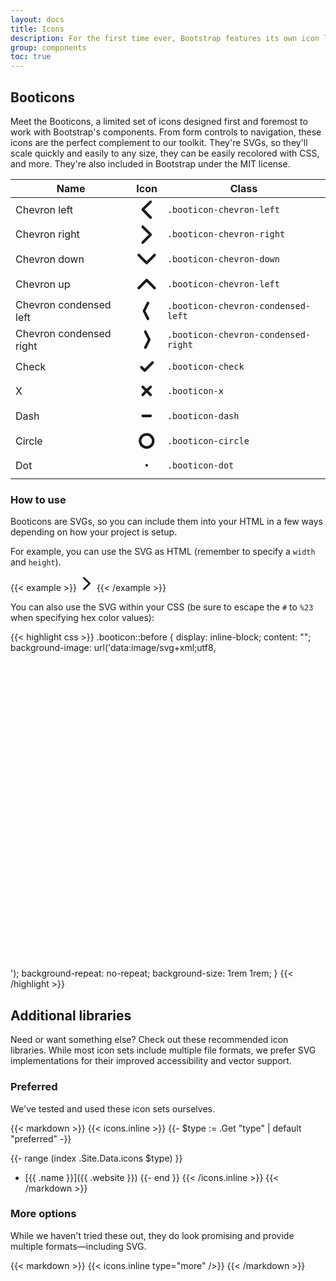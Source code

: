 ```yaml
---
layout: docs
title: Icons
description: For the first time ever, Bootstrap features its own icon library, custom designed and built for our components and documentation.
group: components
toc: true
---
```


## Booticons

Meet the Booticons, a limited set of icons designed first and foremost to work with Bootstrap's components. From form controls to navigation, these icons are the perfect complement to our toolkit. They're SVGs, so they'll scale quickly and easily to any size, they can be easily recolored with CSS, and more. They're also included in Bootstrap under the MIT license.

<table class="table bd-booticons-table">
  <thead class="text-left">
    <tr>
      <th>Name</th>
      <th>Icon</th>
      <th>Class</th>
    </tr>
  </thead>
  <tbody>
    <tr>
      <td>Chevron left</td>
      <td>
        <svg class="booticon booticon-chevron-left" viewBox="0 0 16 16" xmlns="http://www.w3.org/2000/svg"><path stroke="currentColor" stroke-width="2" d="M11 2L5 8l6 6" fill="none" fill-rule="evenodd" stroke-linecap="round" stroke-linejoin="round"/></svg>
      </td>
      <td>
        <code>.booticon-chevron-left</code>
      </td>
    </tr>
    <tr>
      <td>Chevron right</td>
      <td>
        <svg class="booticon booticon-chevron-right" viewBox="0 0 16 16" xmlns="http://www.w3.org/2000/svg"><path stroke="currentColor" stroke-width="2" d="M5 14l6-6-6-6" fill="none" fill-rule="evenodd" stroke-linecap="round" stroke-linejoin="round"/></svg>
      </td>
      <td>
        <code>.booticon-chevron-right</code>
      </td>
    </tr>
    <tr>
      <td>Chevron down</td>
      <td>
        <svg class="booticon booticon-chevron-down" viewBox="0 0 16 16" xmlns="http://www.w3.org/2000/svg"><path stroke="currentColor" stroke-width="2" d="M2 5l6 6 6-6" fill="none" fill-rule="evenodd" stroke-linecap="round" stroke-linejoin="round"/></svg>
      </td>
      <td>
        <code>.booticon-chevron-down</code>
      </td>
    </tr>
    <tr>
      <td>Chevron up</td>
      <td>
        <svg class="booticon booticon-chevron-up" viewBox="0 0 16 16" xmlns="http://www.w3.org/2000/svg"><path stroke="currentColor" stroke-width="2" d="M2 11l6-6 6 6" fill="none" fill-rule="evenodd" stroke-linecap="round" stroke-linejoin="round"/></svg>
      </td>
      <td>
        <code>.booticon-chevron-left</code>
      </td>
    </tr>
    <tr>
      <td>Chevron condensed left</td>
      <td>
        <svg class="booticon booticon-chevron-condensed-left" viewBox="0 0 16 16" xmlns="http://www.w3.org/2000/svg"><path stroke="currentColor" stroke-width="2" d="M9 2L6 8l3 6" fill="none" fill-rule="evenodd" stroke-linecap="round" stroke-linejoin="round"/></svg>
      </td>
      <td>
        <code>.booticon-chevron-condensed-left</code>
      </td>
    </tr>
    <tr>
      <td>Chevron condensed right</td>
      <td>
        <svg class="booticon booticon-chevron-condensed-right" viewBox="0 0 16 16" xmlns="http://www.w3.org/2000/svg"><path stroke="currentColor" stroke-width="2" d="M7 14l3-6-3-6" fill="none" fill-rule="evenodd" stroke-linecap="round" stroke-linejoin="round"/></svg>
      </td>
      <td>
        <code>.booticon-chevron-condensed-right</code>
      </td>
    </tr>
    <tr>
      <td>Check</td>
      <td>
        <svg class="booticon booticon-check" viewBox="0 0 16 16" xmlns="http://www.w3.org/2000/svg"><path stroke="currentColor" stroke-width="2" d="M4 8.5L6.5 11l6-6" fill="none" fill-rule="evenodd" stroke-linecap="round" stroke-linejoin="round"/></svg>
      </td>
      <td>
        <code>.booticon-check</code>
      </td>
    </tr>
    <tr>
      <td>X</td>
      <td>
        <svg class="booticon booticon-x" viewBox="0 0 16 16" xmlns="http://www.w3.org/2000/svg"><path d="M8 8l-3 3 3-3 3 3-3-3zm0 0l3-3-3 3-3-3 3 3z" stroke="currentColor" stroke-width="2" fill="none" fill-rule="evenodd" stroke-linecap="round" stroke-linejoin="round"/></svg>
      </td>
      <td>
        <code>.booticon-x</code>
      </td>
    </tr>
    <tr>
      <td>Dash</td>
      <td>
        <svg class="booticon booticon-dash" viewBox="0 0 16 16" xmlns="http://www.w3.org/2000/svg"><path d="M5 8h6" stroke="currentColor" stroke-width="2" fill="none" fill-rule="evenodd" stroke-linecap="round" stroke-linejoin="round"/></svg>
      </td>
      <td>
        <code>.booticon-dash</code>
      </td>
    </tr>
    <tr>
      <td>Circle</td>
      <td>
        <svg class="booticon booticon-circle" viewBox="0 0 16 16" xmlns="http://www.w3.org/2000/svg"><path d="M8 14A6 6 0 1 0 8 2a6 6 0 0 0 0 12zm0-2a4 4 0 1 1 0-8 4 4 0 0 1 0 8z" fill="currentColor" fill-rule="nonzero"/></svg>
      </td>
      <td>
        <code>.booticon-circle</code>
      </td>
    </tr>
    <tr>
      <td>Dot</td>
      <td>
        <svg class="booticon booticon-dot" viewBox="0 0 16 16" xmlns="http://www.w3.org/2000/svg"><path d="M8 8v.082" stroke="currentColor" stroke-width="2" fill="none" fill-rule="evenodd" stroke-linecap="round" stroke-linejoin="round"/></svg>
      </td>
      <td>
        <code>.booticon-dot</code>
      </td>
    </tr>
  </tbody>
</table>

### How to use

Booticons are SVGs, so you can include them into your HTML in a few ways depending on how your project is setup.

For example, you can use the SVG as HTML (remember to specify a `width` and `height`).

{{< example >}}
<svg class="booticon booticon-chevron-right" width="24" height="24" viewBox="0 0 16 16" xmlns="http://www.w3.org/2000/svg"><path stroke="currentColor" stroke-width="2" d="M5 14l6-6-6-6" fill="none" fill-rule="evenodd" stroke-linecap="round" stroke-linejoin="round"/></svg>
{{< /example >}}

You can also use the SVG within your CSS (be sure to escape the `#` to `%23` when specifying hex color values):

{{< highlight css >}}
.booticon::before {
  display: inline-block;
  content: "";
  background-image: url('data:image/svg+xml;utf8,<svg xmlns="http://www.w3.org/2000/svg" viewBox="0 0 16 16" role="img"><path stroke="%23333" stroke-width="2" d="M5 14l6-6-6-6" fill="none" fill-rule="evenodd" stroke-linecap="round" stroke-linejoin="round"/></svg>');
  background-repeat: no-repeat;
  background-size: 1rem 1rem;
}
{{< /highlight >}}

## Additional libraries

Need or want something else? Check out these recommended icon libraries. While most icon sets include multiple file formats, we prefer SVG implementations for their improved accessibility and vector support.

### Preferred

We've tested and used these icon sets ourselves.

{{< markdown >}}
{{< icons.inline >}}
{{- $type := .Get "type" | default "preferred" -}}

{{- range (index .Site.Data.icons $type) }}
- [{{ .name }}]({{ .website }})
{{- end }}
{{< /icons.inline >}}
{{< /markdown >}}

### More options

While we haven't tried these out, they do look promising and provide multiple formats—including SVG.

{{< markdown >}}
{{< icons.inline type="more" />}}
{{< /markdown >}}
